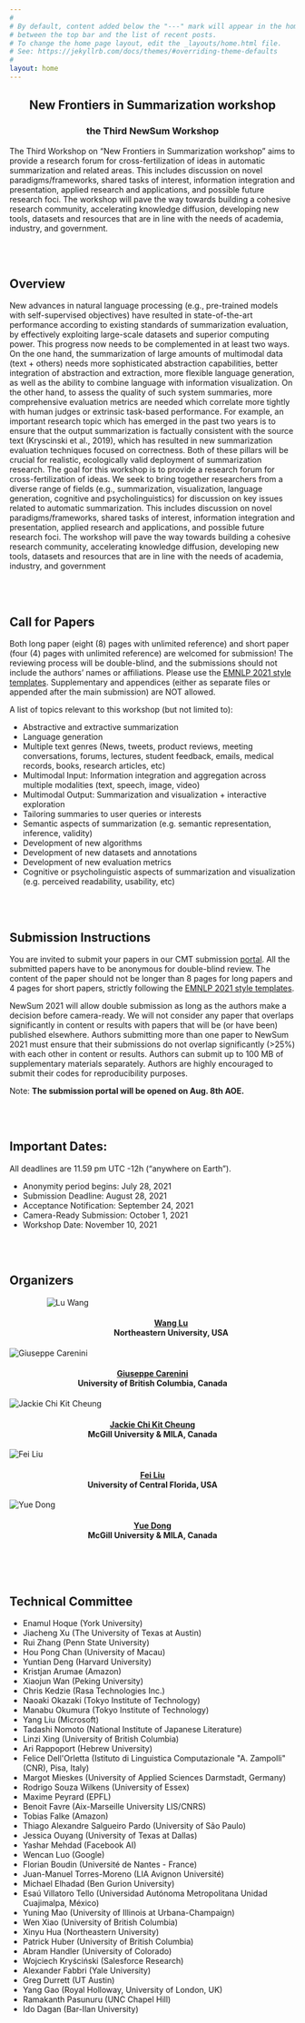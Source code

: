 ```yaml
---
#
# By default, content added below the "---" mark will appear in the home page
# between the top bar and the list of recent posts.
# To change the home page layout, edit the _layouts/home.html file.
# See: https://jekyllrb.com/docs/themes/#overriding-theme-defaults
#
layout: home
---
```


<!-- <img src="/images/deep.jpg"> -->
<center>
<h2 class="blackpar_title"> New Frontiers in Summarization workshop </h2>
<h3 class="blackpar_title">the Third NewSum Workshop </h3>
</center>
<p>
The Third Workshop on “New Frontiers in Summarization workshop” aims to provide a research forum for cross-fertilization of ideas in automatic summarization and related areas. This includes discussion on novel paradigms/frameworks, shared tasks of interest, information integration and presentation, applied research and applications, and possible future research foci. The workshop will pave the way towards building a cohesive research community, accelerating knowledge diffusion, developing new tools, datasets and resources that are in line with the needs of academia, industry, and government.
</p>
<!--	
The workshop will take place on <span class="blackhighlighted">DATE, 2021</span>. 
Due to the pandemic, the workshop will be <span class="blackhighlighted">VIRTUAL</span>. More details will be provided soon. 

Note that to attend the event, a registration on the ICLR website is required. All workshop events (except Poster session and open discussion) can be followed using the ICLR link or use the zoom link by clicking on “join zoom” on the ICLR link. For the Poster session participants should une the Gather.town link. Note that papers id can be found on Accepter papers section.
</p>
<br>
-->
  
<br><br>
<h2 class="blackpar_title" id="Overview">Overview</h2>
<p>
New advances in natural language processing (e.g., pre-trained models with self-supervised objectives) have resulted in state-of-the-art performance according to existing standards of summarization evaluation, by effectively exploiting large-scale datasets and superior computing power. This progress now needs to be complemented in at least two ways. On the one hand, the summarization of large amounts of multimodal data (text + others) needs more sophisticated abstraction capabilities, better integration of abstraction and extraction, more flexible language generation, as well as the ability to combine language with information visualization. On the other hand, to assess the quality of such system summaries, more comprehensive evaluation metrics are needed which correlate more tightly with human judges or extrinsic task-based performance. For example, an important research topic which has emerged in the past two years is to ensure that the output summarization is factually consistent with the source text (Kryscinski et al., 2019), which has resulted in new summarization evaluation techniques focused on correctness. Both of these pillars will be crucial for realistic, ecologically valid deployment of summarization research. The goal for this workshop is to provide a research forum for cross-fertilization of ideas. We seek to bring together researchers from a diverse range of fields (e.g., summarization, visualization, language generation, cognitive and psycholinguistics) for discussion on key issues related to automatic summarization. This includes discussion on novel paradigms/frameworks, shared tasks of interest, information integration and presentation, applied research and applications, and possible future research foci. The workshop will pave the way towards building a cohesive research community, accelerating knowledge diffusion, developing new tools, datasets and resources that are in line with the needs of academia, industry, and government
</p>
<br><br>

<!-- Call for Papers -->
<h2 class="blackpar_title" id="Call for Papers">Call for Papers</h2>

Both long paper (eight (8) pages with unlimited reference) and short paper (four (4) pages with unlimited reference) are welcomed for submission! The reviewing process will be double-blind, and the submissions should not include the authors’ names or affiliations. Please use the [EMNLP 2021 style templates](https://2021.emnlp.org/call-for-papers/style-and-formatting). Supplementary and appendices (either as separate files or appended after the main submission) are NOT allowed.

A list of topics relevant to this workshop (but not limited to):

- Abstractive and extractive summarization
- Language generation
- Multiple text genres (News, tweets, product reviews, meeting conversations, forums, lectures, student feedback, emails, medical records, books, research articles, etc)
- Multimodal Input: Information integration and aggregation across multiple modalities (text, speech, image, video)
- Multimodal Output: Summarization and visualization + interactive exploration
- Tailoring summaries to user queries or interests
- Semantic aspects of summarization (e.g. semantic representation, inference, validity)
- Development of new algorithms
- Development of new datasets and annotations
- Development of new evaluation metrics
- Cognitive or psycholinguistic aspects of summarization and visualization (e.g. perceived readability, usability, etc)

<br><br>
<h2 class="blackpar_title">Submission Instructions</h2>

<p>
You are invited to submit your papers in our CMT submission <a href='https://cmt3.research.microsoft.com/Newsum2021'>portal</a>. All the submitted papers have to be anonymous for double-blind review. The content of the paper should not be longer than 8 pages for long papers and 4 pages for short papers, strictly following the <a href='https://2021.emnlp.org/call-for-papers/style-and-formatting'>EMNLP 2021 style templates</a>.
<br>
  
NewSum 2021 will allow double submission as long as the authors make a decision before camera-ready. We will not consider any paper that overlaps significantly in content or results with papers that will be (or have been) published elsewhere. Authors submitting more than one paper to NewSum 2021 must ensure that their submissions do not overlap significantly (>25%) with each other in content or results. Authors can submit up to 100 MB of supplementary materials separately. Authors are highly encouraged to submit their codes for reproducibility purposes. 
</p>

Note: <b>The submission portal will be opened on Aug. 8th AOE. </b>

<br><br>
<h2 class="blackpar_title">Important Dates:</h2>
All deadlines are 11.59 pm UTC -12h (“anywhere on Earth”).

- Anonymity period begins: July 28, 2021
- Submission Deadline: August 28, 2021
- Acceptance Notification: September 24, 2021
- Camera-Ready Submission: October 1, 2021
- Workshop Date: November 10, 2021



<br> <br>
<!-- Organizers -->
<h2 class="blackpar_title" id="Organizers">Organizers</h2>
<div class="row">
    <div class="card column" style="margin-left:13%;">
	  <img src="/images/lu_wang.JPG" alt="Lu Wang" class="img_card">
	  <div class="container">
		<center>
		<h4>
			<a href="https://web.eecs.umich.edu/~wangluxy/"><b>Wang Lu</b></a>
			<br>
			Northeastern University, USA
		</h4>
		</center>
	  </div>
	</div>
<div class="card column">
	  <img src="/images/giuseppe_carenini.JPG" alt="Giuseppe Carenini" class="img_card">
	  <div class="container" >
		<center>
		<h4>
			<a href="https://www.cs.ubc.ca/~carenini/"><b>Giuseppe Carenini</b></a>
			<br>
			University of British Columbia, Canada
		</h4>
		</center>
	  </div>
	</div>
<div class="card column">
	  <img src="/images/jackie_cheung.JPG" alt="Jackie Chi Kit Cheung" class="img_card">
	  <div class="container">
		<center>
		<h4>
			<a href="https://www.cs.mcgill.ca/~jcheung/"><b>Jackie Chi Kit Cheung</b></a>
			<br>
			McGill University & MILA, Canada
		</h4>
		</center>
	  </div>
	</div>
  
<div class="card column" >
  <img src="/images/fei_liu.JPG" alt="Fei Liu" class="img_card">
	  <div class="container">
		<center>
		<h4>
			<a href="http://www.cs.ucf.edu/~feiliu/"><b>Fei Liu</b></a>
			<br>
			University of Central Florida, USA
		</h4>
		</center>
	  </div>
	</div>
<div class="card column" >
	  <img src="/images/Yue_Dong.jpg" alt="Yue Dong" class="img_card">
	  <div class="container">
		<center>
		<h4>
      <a href="https://www.cs.mcgill.ca/~ydong26/"><b>Yue Dong</b></a>
			<br>
			McGill University & MILA, Canada
		</h4>
		</center>
	  </div>
	</div>
</div>

<br><br>
  
<!-- Technical Committee -->
<h2 class="blackpar_title" id="Technical Committee">Technical Committee</h2>
<ul>
  <li>Enamul Hoque (York University)</li>
  <li>Jiacheng Xu (The University of Texas at Austin)</li>
  <li>Rui Zhang (Penn State University)</li>
  <li>Hou Pong Chan (University of Macau)</li>
  <li>Yuntian Deng (Harvard University)</li>
  <li>Kristjan Arumae (Amazon)</li>
  <li>Xiaojun Wan (Peking University)</li>
  <li>Chris Kedzie (Rasa Technologies Inc.)</li>
  <li>Naoaki Okazaki (Tokyo Institute of Technology)</li>
  <li>Manabu Okumura (Tokyo Institute of Technology)</li>
  <li>Yang Liu (Microsoft)</li>
  <li>Tadashi Nomoto (National Institute of Japanese Literature)</li>
  <li>Linzi Xing (University of British Columbia)</li>
  <li>Ari Rappoport (Hebrew University)</li>
  <li>Felice Dell'Orletta (Istituto di Linguistica Computazionale "A. Zampolli" (CNR), Pisa, Italy)</li>
  <li>Margot Mieskes (University of Applied Sciences Darmstadt, Germany)</li>
  <li>Rodrigo Souza Wilkens (University of Essex)</li>
  <li>Maxime Peyrard (EPFL)</li>
  <li>Benoit Favre (Aix-Marseille University LIS/CNRS)</li>
  <li>Tobias Falke (Amazon)</li>
  <li>Thiago Alexandre Salgueiro Pardo (University of São Paulo)</li>
  <li>Jessica Ouyang (University of Texas at Dallas)</li>
  <li>Yashar Mehdad (Facebook AI)</li>
  <li>Wencan Luo (Google)</li>
  <li>Florian Boudin (Université de Nantes - France)</li>
  <li>Juan-Manuel Torres-Moreno (LIA Avignon Université)</li>
  <li>Michael Elhadad (Ben Gurion University)</li>
  <li>Esaú Villatoro Tello (Universidad Autónoma Metropolitana Unidad Cuajimalpa, México)</li>
  <li>Yuning Mao (University of Illinois at Urbana-Champaign)</li>
  <li>Wen Xiao (University of British Columbia)</li>
  <li>Xinyu Hua (Northeastern University)</li>
  <li>Patrick Huber (University of British Columbia)</li>
  <li>Abram Handler (University of Colorado)</li>
  <li>Wojciech Kryściński (Salesforce Research)</li>
  <li>Alexander Fabbri (Yale University)</li>
  <li>Greg Durrett (UT Austin)</li>
  <li>Yang Gao (Royal Holloway, University of London, UK)</li>
  <li>Ramakanth Pasunuru (UNC Chapel Hill)</li>
  <li>Ido Dagan (Bar-Ilan University)</li>
</ul>



<!--Confirmed Spearkers
<h2 class="blackpar_title" id="Confirmed Spearkers">Confirmed Spearkers</h2>
<div class="row">
	<div class="card column">
	  <img src="/images/mirella-lapata.jpeg" alt="Mirella Lapata" class="img_card">
	  <div class="container">
		<center>
		<h4>
			<b>Prof.<br>Mirella Lapata</b>
			<br>
			University of Edinburgh
		</h4>
		</center>
	  </div>
	</div>
	<div class="card column">
	  <img src="/images/zettlemoyer.jpg" alt="Luke Zettlemoyer" class="img_card">
	  <div class="container">
		<center>
		<h4>
			<b>Prof.<br>Luke Zettlemoyer</b>
			<br>
			University of Washington (Facebook)
		</h4>
		</center>
	  </div>
	</div>
</div>

<br> <br>
<h2 class="blackpar_title" id="Schedule">Schedule (comming soon!)</h2>


<!--
<div class="row">
	<table id="customers">
	  <tr>
		<th>Time</th>
		<th>Title</th>
		<th>Presenter</th>
	  </tr>
	  <tr>
		<td>08:20 - 08:30</td>
		<td>Opening Speech</td>
		<td>Pascal Poupart</td>
	  </tr>
	  <tr>
		<td>08:30 - 09:10</td>
		<td>Invited Speaker</td>
		<td>Mirella Lapata</td>
	  </tr>
	  <tr>
		<td>09:10 - 09:50</td>
		<td>Invited Speaker</td>
		<td>Luke Zettlemoyer</td>
	  </tr>
	  <tr>
		<td>09:50 - 10:00</td>
		<td>Break</td>
		<td></td>
	  </tr>
	  <tr>
		<td>10:00 - 10:40</td>
		<td>Invited Speaker</td>
		<td>Yejin Choi</td>
	  </tr>
	  <tr>
		<td>10:40 - 11:20</td>
		<td>Invited Speaker</td>
		<td>Mohammad Norouzi</td>
	  </tr>
	  <tr>
		<td>11:20 - 12:00</td>
		<td>Invited Speaker</td>
		<td>Xin Jiang</td>
	  </tr>
	  <tr>
		<td>12:00 - 12:30</td>
		<td><b>Panel Discussion and Open QA</b></td>
		<td>Morning Keynote Speakers</td>
	  </tr>
	  <tr>
		<td>12:30 - 13:30</td>
		<td>Lunch Break and <b>First Poster Session</b></td>
		<td></td>
	  </tr>
	  <tr>
		<td>13:30 - 14:00</td>
		<td><b>Paper Spotlight Session</b></td>
		<td></td>
	  </tr>
	  <tr>
		<td>14:00 - 14:40</td>
		<td>Invited Speaker</td>
		<td>Boxing Chen</td>
	  </tr>
	  <tr>
		<td>14:40 - 15:20</td>
		<td>Invited Speaker</td>
		<td>Barbara Plank</td>
	  </tr>
	  <tr>
		<td>15:20 - 16:00</td>
		<td>Invited Speaker</td>
		<td>Kevin Duh</td>
	  </tr>
	  <tr>
		<td>16:00 - 16:10</td>
		<td>Break</td>
		<td></td>
	  </tr>
	  <tr>
		<td>16:10 - 16:50</td>
		<td>Invited Speaker</td>
		<td>Danqi Chen</td>
	  </tr>
	  
	  <tr>
		<td>16:50 - 17:30</td>
		<td>Invited Speaker</td>
		<td>Sameer Singh</td>
	  </tr>
	  <tr>
		<td>17:30 - 18:10</td>
		<td>Invited Speaker</td>
		<td>Xu Sun</td>
	  </tr>
	  <tr>
		<td>18:10 - 18:40</td>
		<td><b>Panel Discussion and Open QA</b></td>
		<td>Afternoon Keynote Speakers</td>
	  </tr>
	  <tr>
		<td>18:40 - 18:50</td>
		<td><b>Announcing Best Paper and Best Poster Award</b></td>
		<td></td>
	  </tr>
	  <tr>
		<td>18:50 - 19:00</td>
		<td>Closing Speech</td>
		<td>Pascal Poupart</td>
	  </tr>
	</table>
</div>
-->


